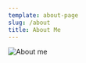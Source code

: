```yaml
---
template: about-page
slug: /about
title: About Me
---
```

![About me](/assets/whoami_1_-removebg.png)